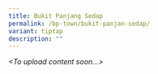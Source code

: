 ```yaml
---
title: Bukit Panjang Sedap
permalink: /bp-town/bukit-panjan-sedap/
variant: tiptap
description: ""
---
```

<p><em>&lt;To upload content soon...&gt;</em></p>